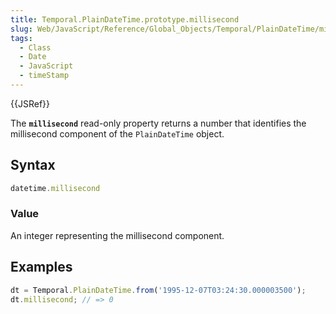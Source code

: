 ```yaml
---
title: Temporal.PlainDateTime.prototype.millisecond
slug: Web/JavaScript/Reference/Global_Objects/Temporal/PlainDateTime/millisecond
tags:
  - Class
  - Date
  - JavaScript
  - timeStamp
---
```

{{JSRef}}

The **`millisecond`** read-only property returns a number that identifies the
millisecond component of the `PlainDateTime` object.

## Syntax

```js
datetime.millisecond
```

### Value

An integer representing the millisecond component.

## Examples

```js
dt = Temporal.PlainDateTime.from('1995-12-07T03:24:30.000003500');
dt.millisecond; // => 0
```
